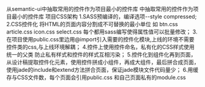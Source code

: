 从semantic-ui中抽取常用的控件作为项目最小的控件库
中抽取常用的控件作为项目最小的控件库
项目CSS架构
1.SASS预编译的，编译选项--style compressed;
2.CSS控件化 将HTML的页面内容分割成不可替换的最小单位 如 btn.css article.css icon.css select.css 每个都用sass编写使得属性值可以批量修改；
3.在项目使用public.css里边用@import引入需要的控件化模块,上线的环境不需要控件类的css,与上线环境解耦；
4.控件上使用控件命名，私有化的CSS样式使用统一的父类  防止私有样式和控件的样式互相污染；
5.控件化到组件化再到页面， 从设计稿提取控件化元素，使用控件拼成小组件，再成大组件，最后拼合成页面，使用jade的include和extend方法拼合页面，保证jade模块文件代码量少；
6.用缓存与CSS文件数，每个页面会引用public.css 和自己页面私有的module.css
